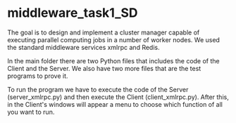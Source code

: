 # middleware_task1_SD
The goal is to design and implement a cluster manager capable of executing parallel computing jobs in a number of worker nodes. 
We used the standard middleware services xmlrpc and Redis.

In the main folder there are two Python files that includes the code of the Client and the Server. We also have two more files that are the test programs to prove it.

To run the program we have to execute the code of the Server (server_xmlrpc.py) and then execute the Client (client_xmlrpc.py). After this, in the Client's windows will appear a menu to choose which function of all you want to run. 

